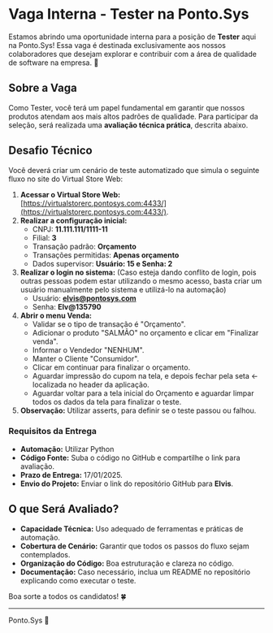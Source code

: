 # Vaga Interna - Tester na Ponto.Sys

Estamos abrindo uma oportunidade interna para a posição de **Tester** aqui na Ponto.Sys! Essa vaga é destinada exclusivamente aos nossos colaboradores que desejam explorar e contribuir com a área de qualidade de software na empresa. 🚀

## Sobre a Vaga

Como Tester, você terá um papel fundamental em garantir que nossos produtos atendam aos mais altos padrões de qualidade. Para participar da seleção, será realizada uma **avaliação técnica prática**, descrita abaixo.

## Desafio Técnico

Você deverá criar um cenário de teste automatizado que simula o seguinte fluxo no site do Virtual Store Web:

1. **Acessar o Virtual Store Web:** [https://virtualstorerc.pontosys.com:4433/](https://virtualstorerc.pontosys.com:4433/).
2. **Realizar a configuração inicial:**
   - CNPJ: **11.111.111/1111-11**
   - Filial: **3**
   - Transação padrão: **Orçamento**
   - Transações permitidas: **Apenas orçamento**
   - Dados supervisor: **Usuário: 15 e Senha: 2**
3. **Realizar o login no sistema:** (Caso esteja dando conflito de login, pois outras pessoas podem estar utilizando o mesmo acesso, basta criar um usuário manualmente pelo sistema e utilizá-lo na automação)
   - Usuário: **elvis@pontosys.com**
   - Senha: **Elv@135790**
4. **Abrir o menu Venda:**
   - Validar se o tipo de transação é "Orçamento".
   - Adicionar o produto "SALMÃO" no orçamento e clicar em "Finalizar venda".
   - Informar o Vendedor "NENHUM".
   - Manter o Cliente "Consumidor".
   - Clicar em continuar para finalizar o orçamento.
   - Aguardar impressão do cupom na tela, e depois fechar pela seta <- localizada no header da aplicação.
   - Aguardar voltar para a tela inicial do Orçamento e aguardar limpar todos os dados da tela para finalizar o teste.
5. **Observação:** Utilizar asserts, para definir se o teste passou ou falhou.

### Requisitos da Entrega

- **Automação:** Utilizar Python
- **Código Fonte:** Suba o código no GitHub e compartilhe o link para avaliação.
- **Prazo de Entrega:** 17/01/2025.
- **Envio do Projeto:** Enviar o link do repositório GitHub para **Elvis**.

## O que Será Avaliado?

- **Capacidade Técnica:** Uso adequado de ferramentas e práticas de automação.
- **Cobertura de Cenário:** Garantir que todos os passos do fluxo sejam contemplados.
- **Organização do Código:** Boa estruturação e clareza no código.
- **Documentação:** Caso necessário, inclua um README no repositório explicando como executar o teste.

Boa sorte a todos os candidatos! 🍀

---
Ponto.Sys 🚀
